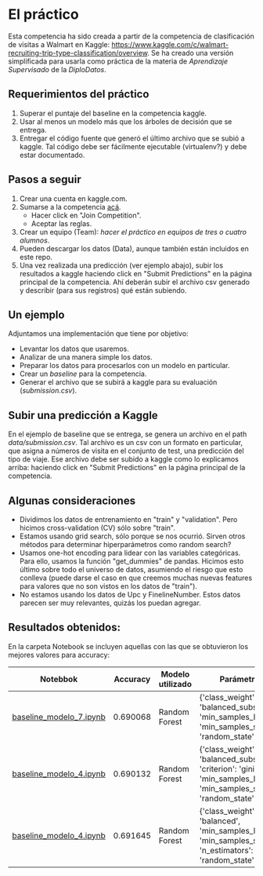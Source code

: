 # El práctico

Esta competencia ha sido creada a partir de la competencia de clasificación de visitas a Walmart en Kaggle: https://www.kaggle.com/c/walmart-recruiting-trip-type-classification/overview. Se ha creado una versión simplificada para usarla como práctica de la materia de *Aprendizaje Supervisado* de la *DiploDatos*.

## Requerimientos del práctico

1. Superar el puntaje del baseline en la competencia kaggle.
1. Usar al menos un modelo más que los árboles de decisión que se entrega.
1. Entregar el código fuente que generó el último archivo que se subió a kaggle. Tal código debe ser fácilmente ejecutable (virtualenv?) y debe estar documentado.

## Pasos a seguir

1. Crear una cuenta en kaggle.com. 
1. Sumarse a la competencia [acá](https://www.kaggle.com/t/f445b42d310243318bed5cb76c2db2df).
    * Hacer click en "Join Competition".
    * Aceptar las reglas.
1. Crear un equipo (Team): *hacer el práctico en equipos de tres o cuatro alumnos*.
1. Pueden descargar los datos (Data), aunque también están incluidos en este repo.
1. Una vez realizada una predicción (ver ejemplo abajo), subir los resultados a kaggle haciendo click en "Submit Predictions" en la página principal de la competencia. Ahí deberán subir el archivo csv generado y describir (para sus registros) qué están subiendo.

## Un ejemplo

Adjuntamos una implementación que tiene por objetivo:

* Levantar los datos que usaremos.
* Analizar de una manera simple los datos.
* Preparar los datos para procesarlos con un modelo en particular.
* Crear un *baseline* para la competencia.
* Generar el archivo que se subirá a kaggle para su evaluación (*submission.csv*).

## Subir una predicción a Kaggle

En el ejemplo de baseline que se entrega, se genera un archivo en el path *data/submission.csv*. Tal archivo es un csv con un formato en particular, que asigna a números de visita en el conjunto de test, una predicción del tipo de viaje. 
Ese archivo debe ser subido a kaggle como lo explicamos arriba: haciendo click en "Submit Predictions" en la página principal de la competencia.

## Algunas consideraciones

* Dividimos los datos de entrenamiento en "train" y "validation". Pero hicimos cross-validation (CV) sólo sobre "train".
* Estamos usando grid search, sólo porque se nos ocurrió. Sirven otros métodos para determinar hiperparámetros como random search?
* Usamos one-hot encoding para lidear con las variables categóricas. Para ello, usamos la función "get_dummies" de pandas. Hicimos esto último sobre todo el universo de datos, asumiendo el riesgo que esto conlleva (puede darse el caso en que creemos muchas nuevas features para valores que no son vistos en los datos de "train").
* No estamos usando los datos de Upc y FinelineNumber. Estos datos parecen ser muy relevantes, quizás los puedan agregar.

## **Resultados obtenidos:**
En la carpeta Notebook se incluyen aquellas con las que se obtuvieron los mejores valores para accuracy:



| Notebbok | Accuracy | Modelo utilizado |Parámetros |archivo generado|
| -------- | -------- | -------- |-------- |-------- |
|  [baseline_modelo_7.ipynb](https://github.com/Verobornancini/AprendizajeSupervisado/blob/master/practico/src/baseline_modelo_7.ipynb) | 0.690068 | Random Forest |{'class_weight': 'balanced_subsample', 'min_samples_leaf': 1, 'min_samples_split': 3, 'random_state': 0}|submission_7.csv |
| [baseline_modelo_4.ipynb](https://github.com/Verobornancini/AprendizajeSupervisado/blob/master/practico/src/baseline_modelo_4.ipynb)    | 0.690132 | Random Forest|{'class_weight': 'balanced_subsample', 'criterion': 'gini', 'min_samples_leaf': 1, 'min_samples_split': 2, 'random_state': 0} |submission_4.csv |
| [baseline_modelo_4.ipynb](https://github.com/Verobornancini/AprendizajeSupervisado/blob/master/practico/src/baseline_modelo_8.ipynb)  | 0.691645   | Random Forest | {'class_weight': 'balanced', 'min_samples_leaf': 1, 'min_samples_split': 3, 'n_estimators': 150, 'random_state': 0}| submission_8.csv |

